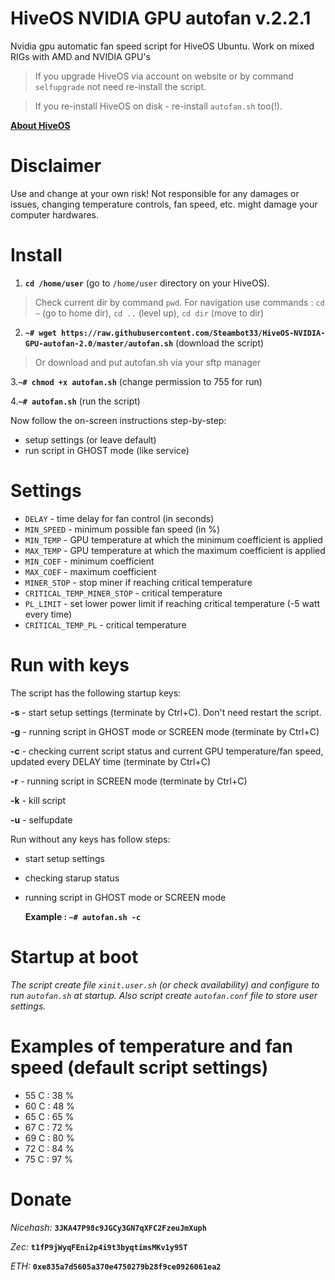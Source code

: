 # HiveOS NVIDIA GPU autofan v.2.2.1
Nvidia gpu automatic fan speed script for HiveOS Ubuntu. Work on mixed RIGs with AMD and NVIDIA GPU's

>If you upgrade HiveOS via account on website or by command ```selfupgrade``` not need re-install the script.

>If you re-install HiveOS on disk - re-install ```autofan.sh``` too(!).

[**About HiveОS**](https://goo.gl/qXNH54)

# Disclaimer
Use and change at your own risk! Not responsible for any damages or issues, changing temperature controls, fan speed, etc. might damage your computer hardwares.

# Install
1. **```cd /home/user```** (go to ```/home/user``` directory on your HiveOS).
>Check current dir by command ```pwd```. For navigation use commands : ```cd ~``` (go to home dir),  ```cd ..``` (level up), ```cd dir``` (move to dir)
2. **```~# wget https://raw.githubusercontent.com/Steambot33/HiveOS-NVIDIA-GPU-autofan-2.0/master/autofan.sh```** (download the script)
>Or download and put autofan.sh via your sftp manager

3.**```~# chmod +x autofan.sh```** (change permission to 755 for run)

4.**```~# autofan.sh```** (run the script)


Now follow the on-screen instructions step-by-step:
- setup settings (or leave default)
- run script in GHOST mode (like service)

# Settings
 - ```DELAY``` - time delay for fan control (in seconds)
 - ```MIN_SPEED``` - minimum possible fan speed (in %)
 - ```MIN_TEMP``` - GPU temperature at which the minimum coefficient is applied
 - ```MAX_TEMP``` - GPU temperature at which the maximum coefficient is applied
 - ```MIN_COEF``` - minimum coefficient
 - ```MAX_COEF``` - maximum coefficient
 - ```MINER_STOP``` - stop miner if reaching critical temperature
 - ```CRITICAL_TEMP_MINER_STOP``` - critical temperature
 - ```PL_LIMIT``` - set lower power limit if reaching critical temperature (-5 watt every time)
 - ```CRITICAL_TEMP_PL``` - critical temperature


# Run with keys
The script has the following startup keys:

**-s** 		- start setup settings (terminate by Ctrl+C). Don't need restart the script.

**-g** 		- running script in GHOST mode or SCREEN mode (terminate by Ctrl+C)

**-c** 		- checking current script status and current GPU temperature/fan speed, updated every DELAY time (terminate by Ctrl+C)

**-r** 		- running script in SCREEN mode (terminate by Ctrl+C)

**-k** 		- kill script

**-u**		- selfupdate

  Run without any keys has follow steps: 
  - start setup settings
  - checking starup status
  - running script in GHOST mode or SCREEN mode
	
	**Example : ```~# autofan.sh -c```**
	
# Startup at boot
*The script create file ```xinit.user.sh``` (or check availability) and configure to run ```autofan.sh``` at startup.
Also script create ```autofan.conf``` file to store user settings.*

# Examples of temperature and fan speed (default script settings)
- 55 C : 38 %
- 60 C : 48 %
- 65 C : 65 %
- 67 C : 72 %
- 69 C : 80 %
- 72 C : 84 %
- 75 C : 97 %

# Donate

*Nicehash:* **```3JKA47P98c9JGCy3GN7qXFC2FzeuJmXuph```**

*Zec:* **```t1fP9jWyqFEni2p4i9t3byqtimsMKv1y95T```**

*ETH:* **```0xe835a7d5605a370e4750279b28f9ce0926061ea2```**

	

